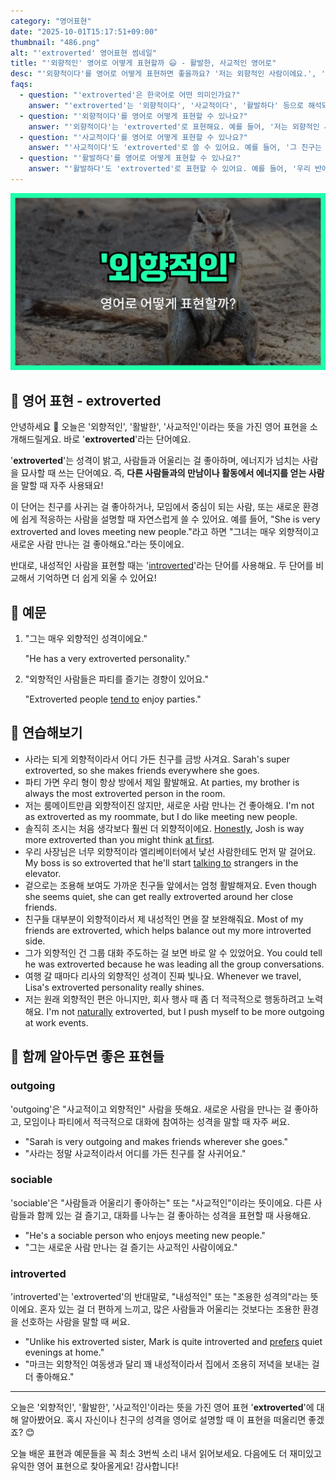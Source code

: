 ```yaml
---
category: "영어표현"
date: "2025-10-01T15:17:51+09:00"
thumbnail: "486.png"
alt: "'extroverted' 영어표현 썸네일"
title: "'외향적인' 영어로 어떻게 표현할까 😃 - 활발한, 사교적인 영어로"
desc: "'외향적이다'를 영어로 어떻게 표현하면 좋을까요? '저는 외향적인 사람이에요.', '그 친구는 정말 외향적이에요.' 등을 영어로 표현하는 법을 배워봅시다. 다양한 예문을 통해서 연습하고 본인의 표현으로 만들어 보세요."
faqs: 
  - question: "'extroverted'은 한국어로 어떤 의미인가요?"
    answer: "'extroverted'는 '외향적이다', '사교적이다', '활발하다' 등으로 해석돼요. 주로 사람들과 어울리기 좋아하고 에너지가 넘치는 성격을 말해요."
  - question: "'외향적이다'를 영어로 어떻게 표현할 수 있나요?"
    answer: "'외향적이다'는 'extroverted'로 표현해요. 예를 들어, '저는 외향적인 사람이에요.'는 'I'm an extroverted person.'이라고 해요."
  - question: "'사교적이다'를 영어로 어떻게 표현할 수 있나요?"
    answer: "'사교적이다'도 'extroverted'로 쓸 수 있어요. 예를 들어, '그 친구는 정말 사교적이에요.'는 'She's really extroverted.'라고 말해요."
  - question: "'활발하다'를 영어로 어떻게 표현할 수 있나요?"
    answer: "'활발하다'도 'extroverted'로 표현할 수 있어요. 예를 들어, '우리 반에서 가장 활발한 친구예요.'는 'He's the most extroverted person in our class.'라고 해요."
---
```


!['extroverted' 영어표현](./486.png)

## 🌟 영어 표현 - extroverted

안녕하세요 👋 오늘은 '외향적인', '활발한', '사교적인'이라는 뜻을 가진 영어 표현을 소개해드릴게요. 바로 '**extroverted**'라는 단어예요.

'**extroverted**'는 성격이 밝고, 사람들과 어울리는 걸 좋아하며, 에너지가 넘치는 사람을 묘사할 때 쓰는 단어예요. 즉, **다른 사람들과의 만남이나 활동에서 에너지를 얻는 사람**을 말할 때 자주 사용돼요!

이 단어는 친구를 사귀는 걸 좋아하거나, 모임에서 중심이 되는 사람, 또는 새로운 환경에 쉽게 적응하는 사람을 설명할 때 자연스럽게 쓸 수 있어요. 예를 들어, "She is very extroverted and loves meeting new people."라고 하면 "그녀는 매우 외향적이고 새로운 사람 만나는 걸 좋아해요."라는 뜻이에요.

반대로, 내성적인 사람을 표현할 때는 '[introverted](/blog/in-english/474.introverted/)'라는 단어를 사용해요. 두 단어를 비교해서 기억하면 더 쉽게 외울 수 있어요!

## 📖 예문

1. "그는 매우 외향적인 성격이에요."

   "He has a very extroverted personality."

2. "외향적인 사람들은 파티를 즐기는 경향이 있어요."

   "Extroverted people [tend to](/blog/in-english/259.tend-to/) enjoy parties."



## 💬 연습해보기

<ul data-interactive-list>

  <li data-interactive-item>
    <span data-toggler>사라는 되게 외향적이라서 어디 가든 친구를 금방 사겨요.</span>
    <span data-answer>Sarah's super extroverted, so she makes friends everywhere she goes.</span>
  </li>

  <li data-interactive-item>
    <span data-toggler>파티 가면 우리 형이 항상 방에서 제일 활발해요.</span>
    <span data-answer>At parties, my brother is always the most extroverted person in the room.</span>
  </li>

  <li data-interactive-item>
    <span data-toggler>저는 룸메이트만큼 외향적이진 않지만, 새로운 사람 만나는 건 좋아해요.</span>
    <span data-answer>I'm not as extroverted as my roommate, but I do like meeting new people.</span>
  </li>

  <li data-interactive-item>
    <span data-toggler>솔직히 조시는 처음 생각보다 훨씬 더 외향적이에요.</span>
    <span data-answer><a href="/blog/in-english/336.honestly/">Honestly</a>, Josh is way more extroverted than you might think <a href="/blog/in-english/184.at-first/">at first</a>.</span>
  </li>

  <li data-interactive-item>
    <span data-toggler>우리 사장님은 너무 외향적이라 엘리베이터에서 낯선 사람한테도 먼저 말 걸어요.</span>
    <span data-answer>My boss is so extroverted that he'll start <a href="/blog/in-english/359.talk-to/">talking to</a> strangers in the elevator.</span>
  </li>

  <li data-interactive-item>
    <span data-toggler>겉으로는 조용해 보여도 가까운 친구들 앞에서는 엄청 활발해져요.</span>
    <span data-answer>Even though she seems quiet, she can get really extroverted around her close friends.</span>
  </li>

  <li data-interactive-item>
    <span data-toggler>친구들 대부분이 외향적이라서 제 내성적인 면을 잘 보완해줘요.</span>
    <span data-answer>Most of my friends are extroverted, which helps balance out my more introverted side.</span>
  </li>

  <li data-interactive-item>
    <span data-toggler>그가 외향적인 건 그룹 대화 주도하는 걸 보면 바로 알 수 있었어요.</span>
    <span data-answer>You could tell he was extroverted because he was leading all the group conversations.</span>
  </li>

  <li data-interactive-item>
    <span data-toggler>여행 갈 때마다 리사의 외향적인 성격이 진짜 빛나요.</span>
    <span data-answer>Whenever we travel, Lisa's extroverted personality really shines.</span>
  </li>

  <li data-interactive-item>
    <span data-toggler>저는 원래 외향적인 편은 아니지만, 회사 행사 때 좀 더 적극적으로 행동하려고 노력해요.</span>
    <span data-answer>I'm not <a href="/blog/in-english/055.naturally/">naturally</a> extroverted, but I push myself to be more outgoing at work events.</span>
  </li>

</ul>

## 🤝 함께 알아두면 좋은 표현들

### outgoing

'outgoing'은 "사교적이고 외향적인" 사람을 뜻해요. 새로운 사람을 만나는 걸 좋아하고, 모임이나 파티에서 적극적으로 대화에 참여하는 성격을 말할 때 자주 써요.

- "Sarah is very outgoing and makes friends wherever she goes."
- "사라는 정말 사교적이라서 어디를 가든 친구를 잘 사귀어요."

### sociable

'sociable'은 "사람들과 어울리기 좋아하는" 또는 "사교적인"이라는 뜻이에요. 다른 사람들과 함께 있는 걸 즐기고, 대화를 나누는 걸 좋아하는 성격을 표현할 때 사용해요.

- "He's a sociable person who enjoys meeting new people."
- "그는 새로운 사람 만나는 걸 즐기는 사교적인 사람이에요."

### introverted

'introverted'는 'extroverted'의 반대말로, "내성적인" 또는 "조용한 성격의"라는 뜻이에요. 혼자 있는 걸 더 편하게 느끼고, 많은 사람들과 어울리는 것보다는 조용한 환경을 선호하는 사람을 말할 때 써요.

- "Unlike his extroverted sister, Mark is quite introverted and [prefers](/blog/in-english/191.prefer/) quiet evenings at home."
- "마크는 외향적인 여동생과 달리 꽤 내성적이라서 집에서 조용히 저녁을 보내는 걸 더 좋아해요."

---

오늘은 '외향적인', '활발한', '사교적인'이라는 뜻을 가진 영어 표현 '**extroverted**'에 대해 알아봤어요. 혹시 자신이나 친구의 성격을 영어로 설명할 때 이 표현을 떠올리면 좋겠죠? 😊

오늘 배운 표현과 예문들을 꼭 최소 3번씩 소리 내서 읽어보세요. 다음에도 더 재미있고 유익한 영어 표현으로 찾아올게요! 감사합니다!

